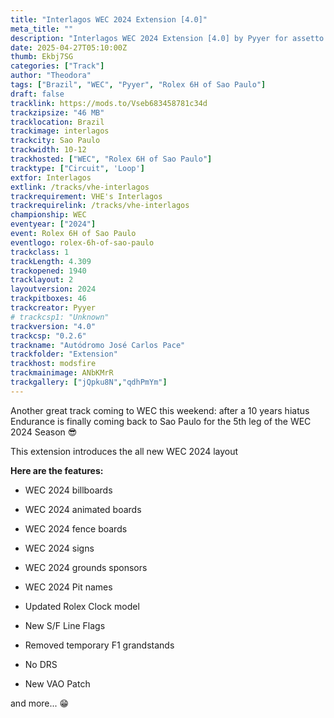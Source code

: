 ```yaml
---
title: "Interlagos WEC 2024 Extension [4.0]"
meta_title: ""
description: "Interlagos WEC 2024 Extension [4.0] by Pyyer for assetto corsa"
date: 2025-04-27T05:10:00Z
thumb: Ekbj7SG
categories: ["Track"]
author: "Theodora"
tags: ["Brazil", "WEC", "Pyyer", "Rolex 6H of Sao Paulo"]
draft: false
tracklink: https://mods.to/Vseb683458781c34d
trackzipsize: "46 MB"
tracklocation: Brazil
trackimage: interlagos
trackcity: Sao Paulo
trackwidth: 10-12
trackhosted: ["WEC", "Rolex 6H of Sao Paulo"]
tracktype: ["Circuit", 'Loop']
extfor: Interlagos
extlink: /tracks/vhe-interlagos
trackrequirement: VHE's Interlagos
trackrequirelink: /tracks/vhe-interlagos
championship: WEC
eventyear: ["2024"]
event: Rolex 6H of Sao Paulo
eventlogo: rolex-6h-of-sao-paulo
trackclass: 1 
trackLength: 4.309
trackopened: 1940
tracklayout: 2
layoutversion: 2024
trackpitboxes: 46
trackcreator: Pyyer
# trackcsp1: "Unknown"
trackversion: "4.0"
trackcsp: "0.2.6"
trackname: "Autódromo José Carlos Pace"
trackfolder: "Extension"
trackhost: modsfire
trackmainimage: ANbKMrR
trackgallery: ["jQpku8N","qdhPmYm"]
---
```


Another great track coming to WEC this weekend: after a 10 years hiatus Endurance is finally coming back to Sao Paulo for the 5th leg of the WEC 2024 Season 😎

This extension introduces the all new WEC 2024 layout

**Here are the features:**

- WEC 2024 billboards
- WEC 2024 animated boards

- WEC 2024 fence boards

- WEC 2024 signs

- WEC 2024 grounds sponsors

- WEC 2024 Pit names

- Updated Rolex Clock model

- New S/F Line Flags

- Removed temporary F1 grandstands

- No DRS

- New VAO Patch


and more... 😁
